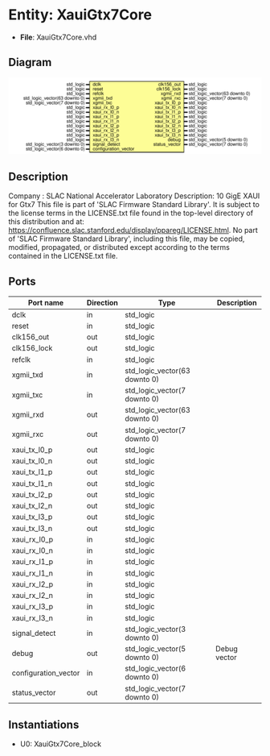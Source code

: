 # Entity: XauiGtx7Core

- **File**: XauiGtx7Core.vhd
## Diagram

![Diagram](XauiGtx7Core.svg "Diagram")
## Description

Company    : SLAC National Accelerator Laboratory
Description: 10 GigE XAUI for Gtx7
This file is part of 'SLAC Firmware Standard Library'.
It is subject to the license terms in the LICENSE.txt file found in the
top-level directory of this distribution and at:
   https://confluence.slac.stanford.edu/display/ppareg/LICENSE.html.
No part of 'SLAC Firmware Standard Library', including this file,
may be copied, modified, propagated, or distributed except according to
the terms contained in the LICENSE.txt file.
## Ports

| Port name            | Direction | Type                          | Description  |
| -------------------- | --------- | ----------------------------- | ------------ |
| dclk                 | in        | std_logic                     |              |
| reset                | in        | std_logic                     |              |
| clk156_out           | out       | std_logic                     |              |
| clk156_lock          | out       | std_logic                     |              |
| refclk               | in        | std_logic                     |              |
| xgmii_txd            | in        | std_logic_vector(63 downto 0) |              |
| xgmii_txc            | in        | std_logic_vector(7 downto 0)  |              |
| xgmii_rxd            | out       | std_logic_vector(63 downto 0) |              |
| xgmii_rxc            | out       | std_logic_vector(7 downto 0)  |              |
| xaui_tx_l0_p         | out       | std_logic                     |              |
| xaui_tx_l0_n         | out       | std_logic                     |              |
| xaui_tx_l1_p         | out       | std_logic                     |              |
| xaui_tx_l1_n         | out       | std_logic                     |              |
| xaui_tx_l2_p         | out       | std_logic                     |              |
| xaui_tx_l2_n         | out       | std_logic                     |              |
| xaui_tx_l3_p         | out       | std_logic                     |              |
| xaui_tx_l3_n         | out       | std_logic                     |              |
| xaui_rx_l0_p         | in        | std_logic                     |              |
| xaui_rx_l0_n         | in        | std_logic                     |              |
| xaui_rx_l1_p         | in        | std_logic                     |              |
| xaui_rx_l1_n         | in        | std_logic                     |              |
| xaui_rx_l2_p         | in        | std_logic                     |              |
| xaui_rx_l2_n         | in        | std_logic                     |              |
| xaui_rx_l3_p         | in        | std_logic                     |              |
| xaui_rx_l3_n         | in        | std_logic                     |              |
| signal_detect        | in        | std_logic_vector(3 downto 0)  |              |
| debug                | out       | std_logic_vector(5 downto 0)  | Debug vector |
| configuration_vector | in        | std_logic_vector(6 downto 0)  |              |
| status_vector        | out       | std_logic_vector(7 downto 0)  |              |
## Instantiations

- U0: XauiGtx7Core_block

